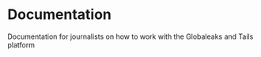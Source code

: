 Documentation
=============

Documentation for journalists on how to work with the Globaleaks and Tails platform
